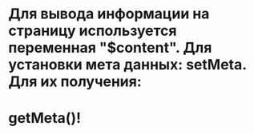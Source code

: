 # Для вывода информации на страницу используется переменная "$content". Для установки мета данных: setMeta. Для их получения:
# getMeta()!
